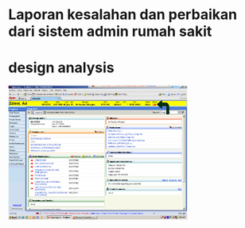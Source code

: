 # Laporan kesalahan dan perbaikan dari sistem admin rumah sakit
# design analysis
<img src='design/falseui.png' width='360'>
